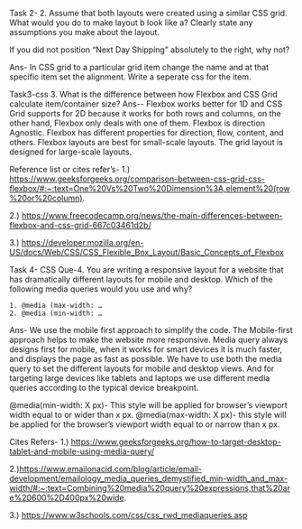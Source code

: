 Task 2- 2. Assume that both layouts were created using a similar CSS grid. What would you do to make layout b look like a? Clearly state any assumptions you make about the layout.

If you did not position “Next Day Shipping” absolutely to the right, why not? 

Ans- In CSS grid to a particular grid item change the name and at that specific item set the alignment. Write a seperate css for the item.

Task3-css
3. What is the difference between how Flexbox and CSS Grid calculate item/container size?
Ans-- Flexbox works better for 1D and CSS Grid supports for 2D because it works for both rows and columns, on the other hand, Flexbox only deals with one of them. Flexbox is direction Agnostic. Flexbox has different properties for direction, flow, content, and others.
Flexbox layouts are best for small-scale layouts.
The grid layout is designed for large-scale layouts.

Reference list or cites refer’s-
1.) https://www.geeksforgeeks.org/comparison-between-css-grid-css-flexbox/#:~:text=One%20Vs%20Two%20Dimension%3A,element%20(row%20or%20column).

2.) https://www.freecodecamp.org/news/the-main-differences-between-flexbox-and-css-grid-667c03461d2b/

3.) https://developer.mozilla.org/en-US/docs/Web/CSS/CSS_Flexible_Box_Layout/Basic_Concepts_of_Flexbox


Task 4- CSS
Que-4. You are writing a responsive layout for a website that has dramatically different layouts for mobile and desktop. Which of the following media queries would you use and why?


    1. @media (max-width: …
    2. @media (min-width: …

Ans- We use the mobile first approach to simplify the code. The Mobile-first approach helps to make the website more responsive. Media query always designs first for mobile, when it works for smart devices it is much faster, and displays the page as fast as possible.
We have to use both the media query to set the different layouts for mobile and desktop views. And for targeting large devices like tablets and laptops we use different media queries according to the typical device breakpoint.

@media(min-width: X px)- This style will be applied for browser’s viewport width equal to or wider than x px.
@media(max-width: X px)- this style will be applied for the browser’s viewport width equal to or narrow than x px.

Cites Refers-
1.) https://www.geeksforgeeks.org/how-to-target-desktop-tablet-and-mobile-using-media-query/

2.)https://www.emailonacid.com/blog/article/email-development/emailology_media_queries_demystified_min-width_and_max-width/#:~:text=Combining%20media%20query%20expressions,that%20are%20600%2D400px%20wide.

3.) https://www.w3schools.com/css/css_rwd_mediaqueries.asp
